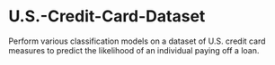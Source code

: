 # U.S.-Credit-Card-Dataset
Perform various classification models on a dataset of U.S. credit card measures to predict the likelihood of an individual paying off a loan.
